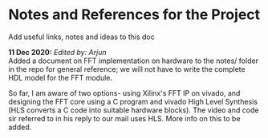 # Notes and References for the Project

Add useful links, notes and ideas to this doc 

**11 Dec 2020:**  *Edited by: Arjun*  
Added a document on FFT implementation on hardware to the notes/ folder in the repo for general reference;  we will not have to write the complete HDL model for the FFT module.

So far, I am aware of two options- using Xilinx's FFT IP on vivado, and designing the FFT core using a C program and vivado High Level Synthesis (HLS converts a C code into suitable hardware blocks). The video and code sir referred to in his reply to our mail uses HLS. More info on this to be added.
